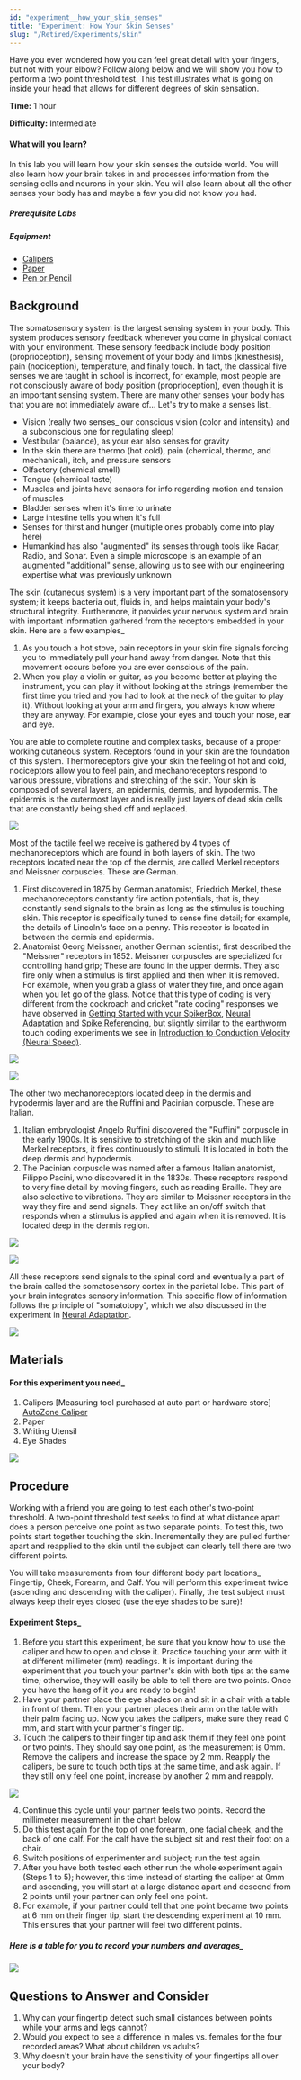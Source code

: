 ```yaml
---
id: "experiment__how_your_skin_senses"
title: "Experiment: How Your Skin Senses"
slug: "/Retired/Experiments/skin"
---
```




Have you ever wondered how you can feel great detail with your fingers, but
not with your elbow? Follow along below and we will show you how to perform a
two point threshold test. This test illustrates what is going on inside your
head that allows for different degrees of skin sensation.

**Time:**  1 hour

**Difficulty:**   Intermediate

#### What will you learn?

In this lab you will learn how your skin senses the outside world. You will
also learn how your brain takes in and processes information from the sensing
cells and neurons in your skin. You will also learn about all the other senses
your body has and maybe a few you did not know you had.

##### Prerequisite Labs

##### Equipment

* [Calipers](https://backyardbrains.com/products/calipers)
* [Paper](https://backyardbrains.com/products/paper)
* [Pen or Pencil](https://backyardbrains.com/products/pen)

## Background

The somatosensory system is the largest sensing system in your body. This
system produces sensory feedback whenever you come in physical contact with
your environment. These sensory feedback include body position
(proprioception), sensing movement of your body and limbs (kinesthesis), pain
(nociception), temperature, and finally touch. In fact, the classical five
senses we are taught in school is incorrect, for example, most people are not
consciously aware of body position (proprioception), even though it is an
important sensing system. There are many other senses your body has that you
are not immediately aware of... Let's try to make a senses list_

* Vision (really two senses_ our conscious vision (color and intensity) and a subconscious one for regulating sleep) 
* Vestibular (balance), as your ear also senses for gravity 
* In the skin there are thermo (hot cold), pain (chemical, thermo, and mechanical), itch, and pressure sensors 
* Olfactory (chemical smell) 
* Tongue (chemical taste) 
* Muscles and joints have sensors for info regarding motion and tension of muscles 
* Bladder senses when it's time to urinate 
* Large intestine tells you when it's full 
* Senses for thirst and hunger (multiple ones probably come into play here) 
* Humankind has also "augmented" its senses through tools like Radar, Radio, and Sonar. Even a simple microscope is an example of an augmented "additional" sense, allowing us to see with our engineering expertise what was previously unknown 

The skin (cutaneous system) is a very important part of the somatosensory
system; it keeps bacteria out, fluids in, and helps maintain your body's
structural integrity. Furthermore, it provides your nervous system and brain
with important information gathered from the receptors embedded in your skin.
Here are a few examples_

  1. As you touch a hot stove, pain receptors in your skin fire signals forcing you to immediately pull your hand away from danger. Note that this movement occurs before you are ever conscious of the pain. 
  2. When you play a violin or guitar, as you become better at playing the instrument, you can play it without looking at the strings (remember the first time you tried and you had to look at the neck of the guitar to play it). Without looking at your arm and fingers, you always know where they are anyway. For example, close your eyes and touch your nose, ear and eye.

You are able to complete routine and complex tasks, because of a proper
working cutaneous system. Receptors found in your skin are the foundation of
this system. Thermoreceptors give your skin the feeling of hot and cold,
nociceptors allow you to feel pain, and mechanoreceptors respond to various
pressure, vibrations and stretching of the skin. Your skin is composed of
several layers, an epidermis, dermis, and hypodermis. The epidermis is the
outermost layer and is really just layers of dead skin cells that are
constantly being shed off and replaced.

[ ![](./img/BYB_Exp2_Pic6.png)](./img/BYB_Exp2_Pic6.png)

Most of the tactile feel we receive is gathered by 4 types of mechanoreceptors
which are found in both layers of skin. The two receptors located near the top
of the dermis, are called Merkel receptors and Meissner corpuscles. These are
German.

  1. First discovered in 1875 by German anatomist, Friedrich Merkel, these mechanoreceptors constantly fire action potentials, that is, they constantly send signals to the brain as long as the stimulus is touching skin. This receptor is specifically tuned to sense fine detail; for example, the details of Lincoln's face on a penny. This receptor is located in between the dermis and epidermis. 
  2. Anatomist Georg Meissner, another German scientist, first described the "Meissner" receptors in 1852. Meissner corpuscles are specialized for controlling hand grip; These are found in the upper dermis. They also fire only when a stimulus is first applied and then when it is removed. For example, when you grab a glass of water they fire, and once again when you let go of the glass. Notice that this type of coding is very different from the cockroach and cricket "rate coding" responses we have observed in [Getting Started with your SpikerBox](./ratecoding.md), [Neural Adaptation](somatotopy) and [Spike Referencing](referencing), but slightly similar to the earthworm touch coding experiments we see in [Introduction to Conduction Velocity (Neural Speed)](speed).

[ ![](./img/BYB_Exp2_Pic3.png)](./img/BYB_Exp2_Pic3.png)

[ ![](./img/BYB_Exp2_Pic2.png)](./img/BYB_Exp2_Pic2.png)

The other two mechanoreceptors located deep in the dermis and hypodermis layer
and are the Ruffini and Pacinian corpuscle. These are Italian.

  1. Italian embryologist Angelo Ruffini discovered the "Ruffini" corpuscle in the early 1900s. It is sensitive to stretching of the skin and much like Merkel receptors, it fires continuously to stimuli. It is located in both the deep dermis and hypodermis. 
  2. The Pacinian corpuscle was named after a famous Italian anatomist, Filippo Pacini, who discovered it in the 1830s. These receptors respond to very fine detail by moving fingers, such as reading Braille. They are also selective to vibrations. They are similar to Meissner receptors in the way they fire and send signals. They act like an on/off switch that responds when a stimulus is applied and again when it is removed. It is located deep in the dermis region.

[ ![](./img/BYB_Exp2_Pic5.png)](./img/BYB_Exp2_Pic5.png)

[ ![](./img/BYB_Exp2_Pic4.png)](./img/BYB_Exp2_Pic4.png)

All these receptors send signals to the spinal cord and eventually a part of
the brain called the somatosensory cortex in the parietal lobe. This part of
your brain integrates sensory information. This specific flow of information
follows the principle of "somatotopy", which we also discussed in the
experiment in [Neural Adaptation](somatotopy).

[ ![](./img/spinalCordSkin.jpeg)](./img/spinalCordSkin.jpeg)

## Materials

#### For this experiment you need_

1. Calipers [Measuring tool purchased at auto part or hardware store] [AutoZone Caliper](https://www.autozone.com/autozone/accessories/Tools-Garage-and-Equipment/Vernier-Caliper/OEM/_/N-26elZ1z141ur)
  2. Paper 
  3. Writing Utensil 
  4. Eye Shades 

[ ![](./img/BYB_Exp2_Pic1.png)](./img/BYB_Exp2_Pic1.png)

## Procedure

Working with a friend you are going to test each other's two-point threshold.
A two-point threshold test seeks to find at what distance apart does a person
perceive one point as two separate points. To test this, two points start
together touching the skin. Incrementally they are pulled further apart and
reapplied to the skin until the subject can clearly tell there are two
different points.

You will take measurements from four different body part locations_ Fingertip,
Cheek, Forearm, and Calf. You will perform this experiment twice (ascending
and descending with the caliper). Finally, the test subject must always keep
their eyes closed (use the eye shades to be sure)!

#### Experiment Steps_

1. Before you start this experiment, be sure that you know how to use the caliper and how to open and close it. Practice touching your arm with it at different millimeter (mm) readings. It is important during the experiment that you touch your partner's skin with both tips at the same time; otherwise, they will easily be able to tell there are two points. Once you have the hang of it you are ready to begin! 
  2. Have your partner place the eye shades on and sit in a chair with a table in front of them. Then your partner places their arm on the table with their palm facing up. Now you takes the calipers, make sure they read 0 mm, and start with your partner's finger tip. 
  3. Touch the calipers to their finger tip and ask them if they feel one point or two points. They should say one point, as the measurement is 0mm. Remove the calipers and increase the space by 2 mm. Reapply the calipers, be sure to touch both tips at the same time, and ask again. If they still only feel one point, increase by another 2 mm and reapply. 

[ ![](./img/BYB_Exp2_Pic9a.png)](./img/BYB_Exp2_Pic9a.png)

  4. Continue this cycle until your partner feels two points. Record the millimeter measurement in the chart below. 
  5. Do this test again for the top of one forearm, one facial cheek, and the back of one calf. For the calf have the subject sit and rest their foot on a chair. 
  6. Switch positions of experimenter and subject; run the test again. 
  7. After you have both tested each other run the whole experiment again (Steps 1 to 5); however, this time instead of starting the caliper at 0mm and ascending, you will start at a large distance apart and descend from 2 points until your partner can only feel one point. 
  8. For example, if your partner could tell that one point became two points at 6 mm on their finger tip, start the descending experiment at 10 mm. This ensures that your partner will feel two different points. 

##### Here is a table for you to record your numbers and averages_

[ ![](./img/BYB_Exp2_Pic7.png)](./img/BYB_Exp2_Pic7.png)

## Questions to Answer and Consider

1. Why can your fingertip detect such small distances between points while your arms and legs cannot? 
  2. Would you expect to see a difference in males vs. females for the four recorded areas? What about children vs adults? 
  3. Why doesn't your brain have the sensitivity of your fingertips all over your body?
